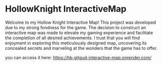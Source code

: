 # HollowKnight InteractiveMap

Welcome to my Hollow Knight Interactive Map! This project was developed due to my strong fondness for the game. The decision to construct an interactive map was made to elevate my gaming experience and facilitate the completion of all desired achievements. I trust that you will find enjoyment in exploring this meticulously designed map, uncovering its concealed secrets and marveling at the wonders that the game has to offer.


you can access it here: https://hk-gitgud-interactive-map.onrender.com/